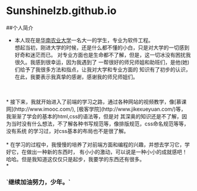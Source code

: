 # Sunshinelzb.github.io
##个人简介
* 本人现在是[华南农业大学](http://www.scau.edu.cn/ "SCAU")一名大一的学生，专业为软件工程。<br />
想起当初，刚进大学的时候，还是什么都不懂的小白，只是对大学的一切感到好奇和迷茫而已。
对专业方面也是生命都不了解，但是，这一切冰没有困扰我很久。我感到很幸运，因为我遇到了
一帮很好的师兄师姐和助班们，是他(她)们给予了我很多方法和指点，让我对大学和专业方面的
知识有了初步的认识，在此，我要表示我真挚的感谢，感谢我的师兄师姐们。
<br />
<br />
* 接下来，我就开始进入了前端的学习之路，通过各种网站的视频教学，像[慕课网](http://www.imooc.com/),
    [极客学院](http://www.jikexueyuan.com/)等，我渐渐了学会的基本的html,css的语法等，但是对
    其深奥的知识还是不了解，因为当时没有什么想法，不了解各种书写规范等，像排版规范，css命名规范等等，没有系统
    的学习过，对css基本的布局也不是很了解。
    <br />
    <br />
*   在学习的过程中，我慢慢的培养了对前端方面和编程的兴趣，并想去学习它，学好它，在做出一种新的东西时，
    有小小的激动，可以说是一种小小的成就感吧！哈哈。但是我知道这仅仅只是起步，我要学的东西还有很多。
    <br />
*    <h3>`继续加油努力，少年。`</h3>
   
